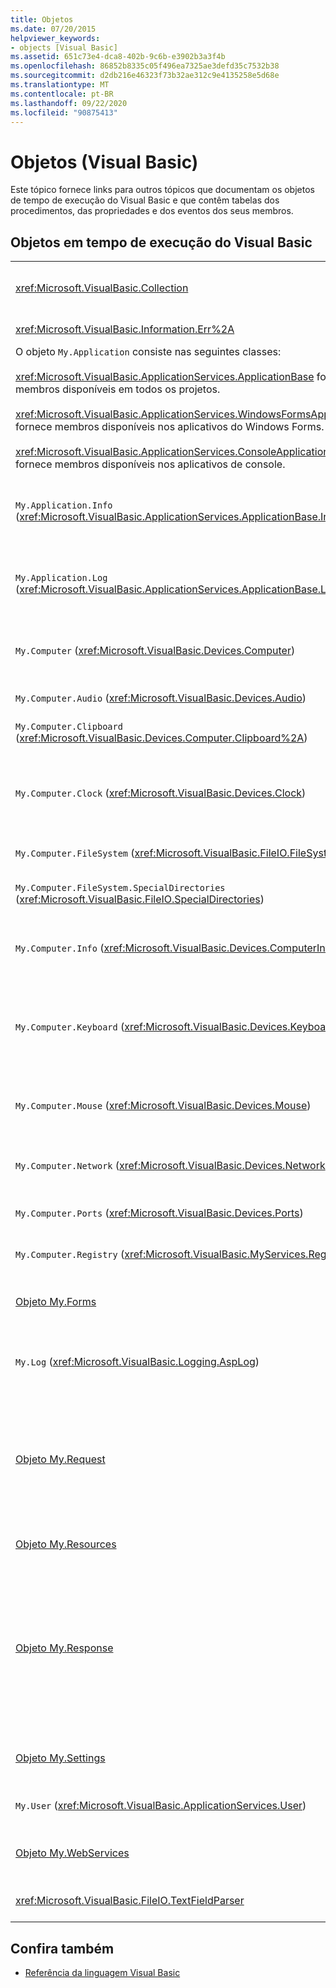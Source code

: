 ```yaml
---
title: Objetos
ms.date: 07/20/2015
helpviewer_keywords:
- objects [Visual Basic]
ms.assetid: 651c73e4-dca8-402b-9c6b-e3902b3a3f4b
ms.openlocfilehash: 86852b8335c05f496ea7325ae3defd35c7532b38
ms.sourcegitcommit: d2db216e46323f73b32ae312c9e4135258e5d68e
ms.translationtype: MT
ms.contentlocale: pt-BR
ms.lasthandoff: 09/22/2020
ms.locfileid: "90875413"
---
```

# <a name="objects-visual-basic"></a>Objetos (Visual Basic)

Este tópico fornece links para outros tópicos que documentam os objetos de tempo de execução do Visual Basic e que contêm tabelas dos procedimentos, das propriedades e dos eventos dos seus membros.  
  
## <a name="visual-basic-run-time-objects"></a>Objetos em tempo de execução do Visual Basic  
  
|||  
|---|---|  
|<xref:Microsoft.VisualBasic.Collection>|Fornece uma maneira conveniente para ver um grupo relacionado de itens como um único objeto.|  
|<xref:Microsoft.VisualBasic.Information.Err%2A>|Contém informações sobre erros de tempo de execução.|  
|O objeto `My.Application` consiste nas seguintes classes:<br /><br /> <xref:Microsoft.VisualBasic.ApplicationServices.ApplicationBase> fornece membros disponíveis em todos os projetos.<br /><br /> <xref:Microsoft.VisualBasic.ApplicationServices.WindowsFormsApplicationBase> fornece membros disponíveis nos aplicativos do Windows Forms.<br /><br /> <xref:Microsoft.VisualBasic.ApplicationServices.ConsoleApplicationBase> fornece membros disponíveis nos aplicativos de console.|Fornece dados associados apenas ao aplicativo ou à DLL atual. Nenhuma informação em nível de sistema pode ser alterada com `My.Application`.<br /><br /> Alguns membros estão disponíveis apenas para aplicativos do Windows Forms ou de console.|  
|`My.Application.Info` (<xref:Microsoft.VisualBasic.ApplicationServices.ApplicationBase.Info%2A>)|Fornece propriedades para obter informações sobre o aplicativo, como o número de versão, a descrição, os assemblies carregados e assim por diante.|  
|`My.Application.Log` (<xref:Microsoft.VisualBasic.ApplicationServices.ApplicationBase.Log%2A>)|Fornece uma propriedade e métodos para gravar informações de evento e de exceção para os ouvintes de log do aplicativo.|  
|`My.Computer` (<xref:Microsoft.VisualBasic.Devices.Computer>)|Fornece propriedades para manipular componentes do computador, como o áudio, o relógio, o teclado, o sistema de arquivos e assim por diante.|  
|`My.Computer.Audio` (<xref:Microsoft.VisualBasic.Devices.Audio>)|Fornece métodos para reproduzir sons.|  
|`My.Computer.Clipboard` (<xref:Microsoft.VisualBasic.Devices.Computer.Clipboard%2A>)|Fornece métodos para manipular a Área de Transferência.|  
|`My.Computer.Clock` (<xref:Microsoft.VisualBasic.Devices.Clock>)|Fornece propriedades para acessar a hora local atual e o Tempo Universal Coordenado (equivalente ao Horário do Meridiano de Greenwich) no relógio do sistema.|  
|`My.Computer.FileSystem` (<xref:Microsoft.VisualBasic.FileIO.FileSystem>)|Fornece propriedades e métodos para trabalhar com unidades, arquivos e diretórios.|  
|`My.Computer.FileSystem.SpecialDirectories` (<xref:Microsoft.VisualBasic.FileIO.SpecialDirectories>)|Fornece propriedades para acessar diretórios comumente referenciados.|  
|`My.Computer.Info` (<xref:Microsoft.VisualBasic.Devices.ComputerInfo>)|Fornece propriedades para obter informações sobre memória, assemblies carregados, nome e sistema operacional do computador.|  
|`My.Computer.Keyboard` (<xref:Microsoft.VisualBasic.Devices.Keyboard>)|Fornece propriedades para acessar o estado atual do teclado, como quais teclas estão pressionadas no momento e fornece um método para enviar pressionamentos de teclas para a janela ativa.|  
|`My.Computer.Mouse` (<xref:Microsoft.VisualBasic.Devices.Mouse>)|Fornece propriedades para obter informações sobre o formato e a configuração do mouse instalado no computador local.|  
|`My.Computer.Network` (<xref:Microsoft.VisualBasic.Devices.Network>)|Fornece uma propriedade, um evento e métodos para interagir com a rede à qual o computador está conectado.|  
|`My.Computer.Ports` (<xref:Microsoft.VisualBasic.Devices.Ports>)|Fornece uma propriedade e um método para acessar portas seriais do computador.|  
|`My.Computer.Registry` (<xref:Microsoft.VisualBasic.MyServices.RegistryProxy>)|Fornece propriedades e métodos para manipular o Registro.|  
|[Objeto My.Forms](my-forms-object.md)|Fornece propriedades para acessar uma instância de cada Formulário do Windows declarado no projeto atual.|  
|`My.Log` (<xref:Microsoft.VisualBasic.Logging.AspLog>)|Fornece uma propriedade e métodos para gravar informações de evento e de exceção para os ouvintes de log dos aplicativos Web.|  
|[Objeto My.Request](my-request-object.md)|Obtém o objeto <xref:System.Web.HttpRequest> para a página solicitada. O objeto `My.Request` contém informações sobre a solicitação HTTP atual.<br /><br /> O objeto `My.Request` está disponível somente para aplicativos do ASP.NET.|  
|[Objeto My.Resources](my-resources-object.md)|Fornece propriedades e classes para acessar recursos de um aplicativo.|  
|[Objeto My.Response](my-response-object.md)|Obtém o objeto <xref:System.Web.HttpResponse> associado à <xref:System.Web.UI.Page>. Esse objeto permite que você envie dados de resposta HTTP para um cliente e contém informações sobre essa resposta.<br /><br /> O objeto `My.Response` está disponível somente para aplicativos do ASP.NET.|  
|[Objeto My.Settings](my-settings-object.md)|Fornece propriedades e métodos para acessar as configurações de um aplicativo.|  
|`My.User` (<xref:Microsoft.VisualBasic.ApplicationServices.User>)|Fornece acesso às informações sobre o usuário atual.|  
|[Objeto My.WebServices](my-webservices-object.md)|Fornece propriedades para criar e acessar uma única instância de cada serviço Web referenciado pelo projeto atual.|  
|<xref:Microsoft.VisualBasic.FileIO.TextFieldParser>|Fornece métodos e propriedades para analisar arquivos de texto estruturado.|  
  
## <a name="see-also"></a>Confira também

- [Referência da linguagem Visual Basic](../index.md)
